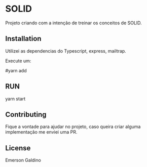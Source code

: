 # SOLID

Projeto criando com a intenção de treinar os conceitos de SOLID.

## Installation

Utilizei as dependencias do Typescript, express, mailtrap.

Execute um:

#yarn add

## RUN

yarn start

## Contributing

Fique a vontade para ajudar no projeto, caso queira criar alguma implementação me enviei uma PR.

## License

Emerson Galdino
